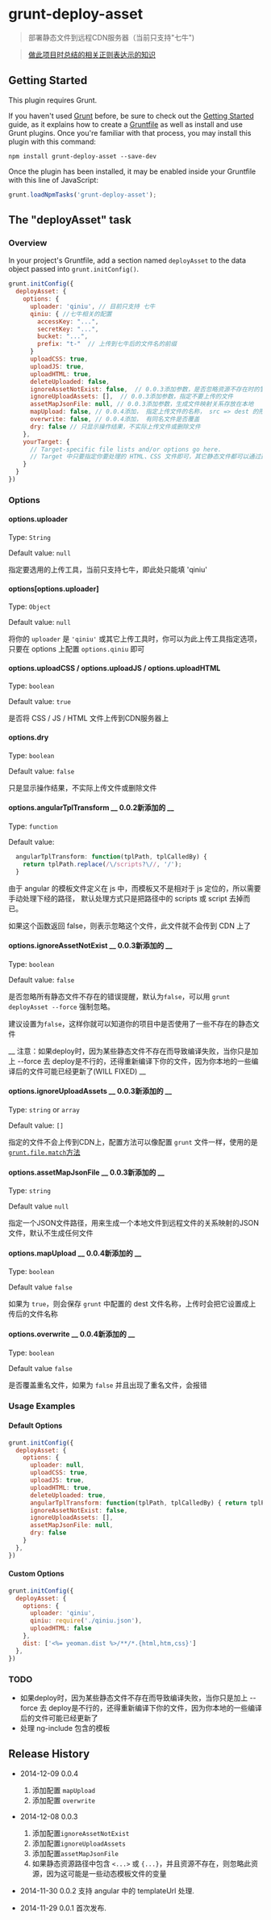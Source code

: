 # grunt-deploy-asset

> 部署静态文件到远程CDN服务器（当前只支持"七牛")

> [做此项目时总结的相关正则表达示的知识](regexp-help.md)

## Getting Started
This plugin requires Grunt.

If you haven't used [Grunt](http://gruntjs.com/) before, be sure to check out the [Getting Started](http://gruntjs.com/getting-started) guide, as it explains how to create a [Gruntfile](http://gruntjs.com/sample-gruntfile) as well as install and use Grunt plugins. Once you're familiar with that process, you may install this plugin with this command:

```shell
npm install grunt-deploy-asset --save-dev
```

Once the plugin has been installed, it may be enabled inside your Gruntfile with this line of JavaScript:

```js
grunt.loadNpmTasks('grunt-deploy-asset');
```

## The "deployAsset" task

### Overview
In your project's Gruntfile, add a section named `deployAsset` to the data object passed into `grunt.initConfig()`.

```js
grunt.initConfig({
  deployAsset: {
    options: {
      uploader: 'qiniu', // 目前只支持 七牛
      qiniu: { //七牛相关的配置
        accessKey: "...",
        secretKey: "...",
        bucket: "...",
        prefix: "t-"  // 上传到七牛后的文件名的前缀
      }
      uploadCSS: true,
      uploadJS: true,
      uploadHTML: true,
      deleteUploaded: false,
      ignoreAssetNotExist: false,  // 0.0.3添加参数，是否忽略资源不存在时的警告信息
      ignoreUploadAssets: [],  // 0.0.3添加参数，指定不要上传的文件
      assetMapJsonFile: null, // 0.0.3添加参数，生成文件映射关系存放在本地
      mapUpload: false, // 0.0.4添加， 指定上传文件的名称， src => dest 的形式部署，部署后文件的名称为 dest
      overwrite: false, // 0.0.4添加， 有同名文件是否覆盖
      dry: false // 只显示操作结果，不实际上传文件或删除文件
    },
    yourTarget: {
      // Target-specific file lists and/or options go here.
      // Target 中只要指定你要处理的 HTML、CSS 文件即可，其它静态文件都可以通过这两类文件索引到，索引不到的不会上传，有索引，但文件不存在的会出 warning 提醒
    }
  }
})
```

### Options

#### options.uploader
Type: `String`

Default value: `null`

指定要选用的上传工具，当前只支持七牛，即此处只能填 'qiniu'

#### options[options.uploader]
Type: `Object`

Default value: `null`

将你的 `uploader` 是 `'qiniu'` 或其它上传工具时，你可以为此上传工具指定选项，只要在 options 上配置 `options.qiniu` 即可


#### options.uploadCSS / options.uploadJS / options.uploadHTML
Type: `boolean`

Default value: `true`

是否将 CSS / JS / HTML 文件上传到CDN服务器上

#### options.dry
Type: `boolean`

Default value: `false`

只是显示操作结果，不实际上传文件或删除文件

#### options.angularTplTransform __ 0.0.2新添加的 __
Type: `function`

Default value:
```js
  angularTplTransform: function(tplPath, tplCalledBy) {
    return tplPath.replace(/\/scripts?\//, '/');
  }
```

由于 angular 的模板文件定义在 js 中，而模板又不是相对于 js 定位的，所以需要手动处理下经的路径，
默认处理方式只是把路径中的 scripts 或 script 去掉而已。

如果这个函数返回 false，则表示忽略这个文件，此文件就不会传到 CDN 上了

#### options.ignoreAssetNotExist  __ 0.0.3新添加的 __
Type: `boolean`

Default value: `false`

是否忽略所有静态文件不存在的错误提醒，默认为`false`，可以用 `grunt deployAsset --force` 强制忽略。

建议设置为`false`，这样你就可以知道你的项目中是否使用了一些不存在的静态文件

__ 注意：如果deploy时，因为某些静态文件不存在而导致编译失败，当你只是加上 --force 去 deploy是不行的，还得重新编译下你的文件，因为你本地的一些编译后的文件可能已经更新了(WILL FIXED) __


#### options.ignoreUploadAssets __ 0.0.3新添加的 __
Type: `string` or `array`

Default value: `[]`

指定的文件不会上传到CDN上，配置方法可以像配置 `grunt` 文件一样，使用的是[`grunt.file.match`方法](http://gruntjs.com/api/grunt.file#grunt.file.match)


#### options.assetMapJsonFile __ 0.0.3新添加的 __
Type: `string`

Default value `null`

指定一个JSON文件路径，用来生成一个本地文件到远程文件的关系映射的JSON文件，默认不生成任何文件

#### options.mapUpload __ 0.0.4新添加的 __
Type: `boolean`

Default value `false`

如果为 `true`，则会保存 `grunt` 中配置的 dest 文件名称，上传时会把它设置成上传后的文件名称


#### options.overwrite __ 0.0.4新添加的 __
Type: `boolean`

Default value `false`

是否覆盖重名文件，如果为 `false` 并且出现了重名文件，会报错

### Usage Examples

#### Default Options

```js
grunt.initConfig({
  deployAsset: {
    options: {
      uploader: null,
      uploadCSS: true,
      uploadJS: true,
      uploadHTML: true,
      deleteUploaded: true,
      angularTplTransform: function(tplPath, tplCalledBy) { return tplPath.replace(/\/scripts?\//, '/'); },
      ignoreAssetNotExist: false,
      ignoreUploadAssets: [],
      assetMapJsonFile: null,
      dry: false
    }
  },
})
```

#### Custom Options

```js
grunt.initConfig({
  deployAsset: {
    options: {
      uploader: 'qiniu',
      qiniu: require('./qiniu.json'),
      uploadHTML: false
    },
    dist: ['<%= yeoman.dist %>/**/*.{html,htm,css}']
  },
})
```

### TODO

* 如果deploy时，因为某些静态文件不存在而导致编译失败，当你只是加上 --force 去 deploy是不行的，还得重新编译下你的文件，因为你本地的一些编译后的文件可能已经更新了
* 处理 ng-include 包含的模板

## Release History

* 2014-12-09   0.0.4
    1. 添加配置 `mapUpload`
    2. 添加配置 `overwrite`
    
* 2014-12-08   0.0.3    
    1. 添加配置`ignoreAssetNotExist`
    2. 添加配置`ignoreUploadAssets`
    3. 添加配置`assetMapJsonFile`
    4. 如果静态资源路径中包含 `<...>` 或 `{...}`，并且资源不存在，则忽略此资源，因为这可能是一些动态模板文件的变量
    
* 2014-11-30   0.0.2    支持 angular 中的 templateUrl 处理.
* 2014-11-29   0.0.1    首次发布.

